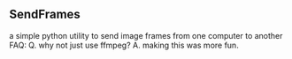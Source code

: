 ## SendFrames ##

a simple python utility to send image frames from one computer to another
FAQ:
Q. why not just use ffmpeg?
A. making this was more fun. 